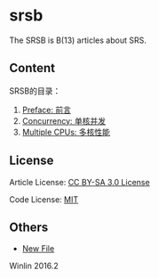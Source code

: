 # srsb

The SRSB is B(13) articles about SRS.

## Content

SRSB的目录：

1. [Preface: 前言](Preface.md)
1. [Concurrency: 单核并发](Concurrency.md)
1. [Multiple CPUs: 多核性能](MultipleCpus.md)

## License

Article License: [CC BY-SA 3.0 License](http://creativecommons.org/licenses/by-sa/3.0/legalcode.txt)

Code License: [MIT](http://mit-license.org/)

## Others

* [New File](https://github.com/winlinvip/srsb/new/master)

Winlin 2016.2
